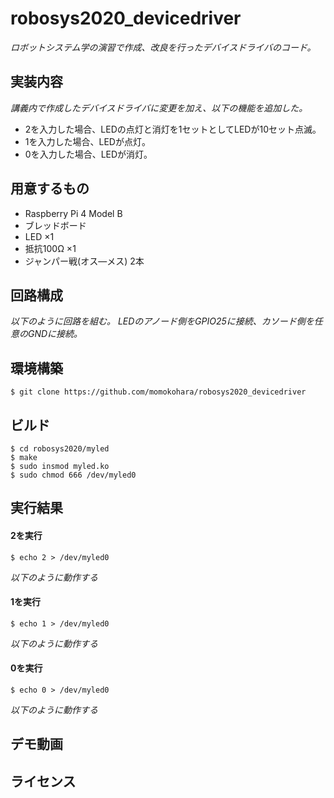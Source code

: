 # robosys2020_devicedriver
*ロボットシステム学の演習で作成、改良を行ったデバイスドライバのコード。*

## 実装内容
*講義内で作成したデバイスドライバに変更を加え、以下の機能を追加した。*
- 2を入力した場合、LEDの点灯と消灯を1セットとしてLEDが10セット点滅。
- 1を入力した場合、LEDが点灯。
- 0を入力した場合、LEDが消灯。

## 用意するもの
- Raspberry Pi 4 Model B
- ブレッドボード
- LED ×1
- 抵抗100Ω ×1
- ジャンパー戦(オス―メス) 2本

## 回路構成
*以下のように回路を組む。*
*LEDのアノード側をGPIO25に接続、カソード側を任意のGNDに接続。*

## 環境構築
```
$ git clone https://github.com/momokohara/robosys2020_devicedriver

```
## ビルド
```
$ cd robosys2020/myled 
$ make
$ sudo insmod myled.ko
$ sudo chmod 666 /dev/myled0
```

## 実行結果
#### 2を実行
```
$ echo 2 > /dev/myled0
```
*以下のように動作する*

#### 1を実行
```
$ echo 1 > /dev/myled0
```
*以下のように動作する*

#### 0を実行
```
$ echo 0 > /dev/myled0
```
*以下のように動作する*

## デモ動画

## ライセンス
